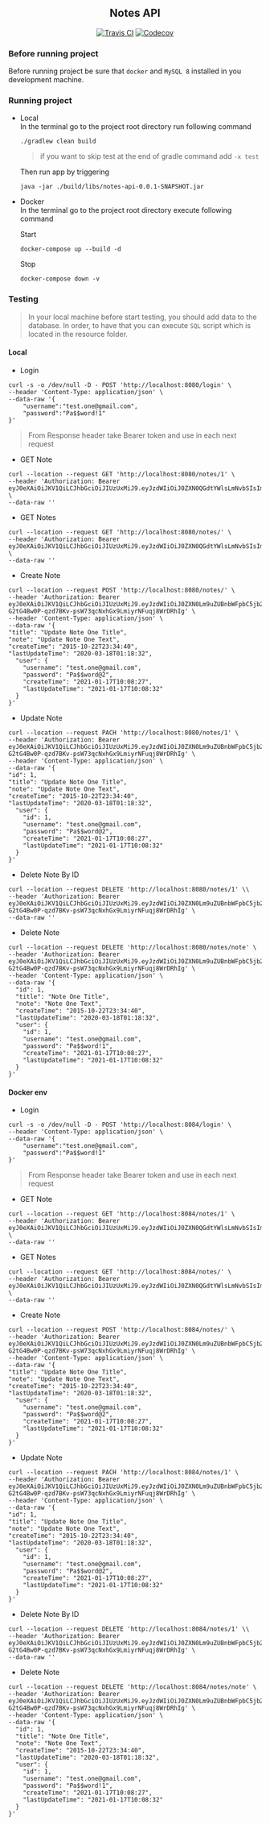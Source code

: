 <h2 align="center">Notes API</h2>

<p align="center">
    <a href="https://travis-ci.com/mbagrat/notes-api"><img src="https://img.shields.io/travis/mbagrat/notes-api/main.svg?logo=travis" alt="Travis CI"/></a>
    <a href="https://codecov.io/gh/jonathanlermitage/manon/branch/spring5-light"><img src="https://codecov.io/gh/jonathanlermitage/manon/branch/spring5-light/graph/badge.svg" alt="Codecov"/></a>
</p>

### Before running project
Before running project be sure that `docker` and `MySQL 8` installed in you development machine. 

### Running project
- Local  
  In the terminal go to the project root directory run following command
  ```
  ./gradlew clean build
  ```
  > if you want to skip test at the end of gradle command add `-x test`  
  
  Then run app by triggering
  ```
  java -jar ./build/libs/notes-api-0.0.1-SNAPSHOT.jar
  ```

- Docker  
  In the terminal go to the project root directory execute following command
  
  Start
  ```
  docker-compose up --build -d
  ```
  Stop
  ```
  docker-compose down -v
  ```

### Testing

> In your local machine before start testing, you should add data to the database. 
> In order, to have that you can execute `SQL` script which is located in the resource folder.

#### Local
  - Login
  ```curl
  curl -s -o /dev/null -D - POST 'http://localhost:8080/login' \
  --header 'Content-Type: application/json' \
  --data-raw '{
      "username":"test.one@gmail.com",
      "password":"Pa$$word!1"
  }'
  ```
  > From Response header take Bearer token and use in each next request

  - GET Note
  ```curl
  curl --location --request GET 'http://localhost:8080/notes/1' \
  --header 'Authorization: Bearer eyJ0eXAiOiJKV1QiLCJhbGciOiJIUzUxMiJ9.eyJzdWIiOiJ0ZXN0QGdtYWlsLmNvbSIsImV4cCI6MTYxMTc3NzcxNX0._0SsFPTfgCqHA0MpCpPKYPHPCDWi7yPrkkmElUOj8m4LQwU0BnPyRUqIltZTsOXiH23ERg1dW94TMRS6VUAOkg' \
  --data-raw ''
  ```

  - GET Notes
  ```curl
  curl --location --request GET 'http://localhost:8080/notes/' \
  --header 'Authorization: Bearer eyJ0eXAiOiJKV1QiLCJhbGciOiJIUzUxMiJ9.eyJzdWIiOiJ0ZXN0QGdtYWlsLmNvbSIsImV4cCI6MTYxMTc3NzcxNX0._0SsFPTfgCqHA0MpCpPKYPHPCDWi7yPrkkmElUOj8m4LQwU0BnPyRUqIltZTsOXiH23ERg1dW94TMRS6VUAOkg' \
  --data-raw ''
  ```

  - Create Note
  ```curl
  curl --location --request POST 'http://localhost:8080/notes/' \
  --header 'Authorization: Bearer eyJ0eXAiOiJKV1QiLCJhbGciOiJIUzUxMiJ9.eyJzdWIiOiJ0ZXN0Lm9uZUBnbWFpbC5jb20iLCJleHAiOjE2MTE4NzgzNDl9.msVeyPkap_dK7DXZYH_JxQzF7YM2_ktYlSYD-G2tG4Bw0P-qzd7BKv-psW73qcNxhGx9LmiyrNFuqj8WrDRhIg' \
  --header 'Content-Type: application/json' \
  --data-raw '{
  "title": "Update Note One Title",
  "note": "Update Note One Text",
  "createTime": "2015-10-22T23:34:40",
  "lastUpdateTime": "2020-03-18T01:18:32",
    "user": {
      "username": "test.one@gmail.com",
      "password": "Pa$$word@2",
      "createTime": "2021-01-17T10:08:27",
      "lastUpdateTime": "2021-01-17T10:08:32"
    }
  }'
  ```

  - Update Note
  ```curl
  curl --location --request PACH 'http://localhost:8080/notes/1' \
  --header 'Authorization: Bearer eyJ0eXAiOiJKV1QiLCJhbGciOiJIUzUxMiJ9.eyJzdWIiOiJ0ZXN0Lm9uZUBnbWFpbC5jb20iLCJleHAiOjE2MTE4NzgzNDl9.msVeyPkap_dK7DXZYH_JxQzF7YM2_ktYlSYD-G2tG4Bw0P-qzd7BKv-psW73qcNxhGx9LmiyrNFuqj8WrDRhIg' \
  --header 'Content-Type: application/json' \
  --data-raw '{
  "id": 1,
  "title": "Update Note One Title",
  "note": "Update Note One Text",
  "createTime": "2015-10-22T23:34:40",
  "lastUpdateTime": "2020-03-18T01:18:32",
    "user": {
      "id": 1,
      "username": "test.one@gmail.com",
      "password": "Pa$$word@2",
      "createTime": "2021-01-17T10:08:27",
      "lastUpdateTime": "2021-01-17T10:08:32"
    }
  }'
  ```

  - Delete Note By ID
  ```curl
  curl --location --request DELETE 'http://localhost:8080/notes/1' \\
  --header 'Authorization: Bearer eyJ0eXAiOiJKV1QiLCJhbGciOiJIUzUxMiJ9.eyJzdWIiOiJ0ZXN0Lm9uZUBnbWFpbC5jb20iLCJleHAiOjE2MTE4NzgzNDl9.msVeyPkap_dK7DXZYH_JxQzF7YM2_ktYlSYD-G2tG4Bw0P-qzd7BKv-psW73qcNxhGx9LmiyrNFuqj8WrDRhIg' \
  --data-raw ''
  ```

  - Delete Note
  ```curl
  curl --location --request DELETE 'http://localhost:8080/notes/note' \
  --header 'Authorization: Bearer eyJ0eXAiOiJKV1QiLCJhbGciOiJIUzUxMiJ9.eyJzdWIiOiJ0ZXN0Lm9uZUBnbWFpbC5jb20iLCJleHAiOjE2MTE4NzgzNDl9.msVeyPkap_dK7DXZYH_JxQzF7YM2_ktYlSYD-G2tG4Bw0P-qzd7BKv-psW73qcNxhGx9LmiyrNFuqj8WrDRhIg' \
  --header 'Content-Type: application/json' \
  --data-raw '{
    "id": 1,
    "title": "Note One Title",
    "note": "Note One Text",
    "createTime": "2015-10-22T23:34:40",
    "lastUpdateTime": "2020-03-18T01:18:32",
    "user": {
      "id": 1,
      "username": "test.one@gmail.com",
      "password": "Pa$$word!1",
      "createTime": "2021-01-17T10:08:27",
      "lastUpdateTime": "2021-01-17T10:08:32"
    }
  }'
  ```
  
#### Docker env
  - Login
  ```curl
  curl -s -o /dev/null -D - POST 'http://localhost:8084/login' \
  --header 'Content-Type: application/json' \
  --data-raw '{
      "username":"test.one@gmail.com",
      "password":"Pa$$word!1"
  }'
  ```
  > From Response header take Bearer token and use in each next request
  
  - GET Note
  ```curl
  curl --location --request GET 'http://localhost:8084/notes/1' \
  --header 'Authorization: Bearer eyJ0eXAiOiJKV1QiLCJhbGciOiJIUzUxMiJ9.eyJzdWIiOiJ0ZXN0QGdtYWlsLmNvbSIsImV4cCI6MTYxMTc3NzcxNX0._0SsFPTfgCqHA0MpCpPKYPHPCDWi7yPrkkmElUOj8m4LQwU0BnPyRUqIltZTsOXiH23ERg1dW94TMRS6VUAOkg' \
  --data-raw ''
  ```

  - GET Notes
  ```curl
  curl --location --request GET 'http://localhost:8084/notes/' \
  --header 'Authorization: Bearer eyJ0eXAiOiJKV1QiLCJhbGciOiJIUzUxMiJ9.eyJzdWIiOiJ0ZXN0QGdtYWlsLmNvbSIsImV4cCI6MTYxMTc3NzcxNX0._0SsFPTfgCqHA0MpCpPKYPHPCDWi7yPrkkmElUOj8m4LQwU0BnPyRUqIltZTsOXiH23ERg1dW94TMRS6VUAOkg' \
  --data-raw ''
  ```

  - Create Note
  ```curl
  curl --location --request POST 'http://localhost:8084/notes/' \
  --header 'Authorization: Bearer eyJ0eXAiOiJKV1QiLCJhbGciOiJIUzUxMiJ9.eyJzdWIiOiJ0ZXN0Lm9uZUBnbWFpbC5jb20iLCJleHAiOjE2MTE4NzgzNDl9.msVeyPkap_dK7DXZYH_JxQzF7YM2_ktYlSYD-G2tG4Bw0P-qzd7BKv-psW73qcNxhGx9LmiyrNFuqj8WrDRhIg' \
  --header 'Content-Type: application/json' \
  --data-raw '{
  "title": "Update Note One Title",
  "note": "Update Note One Text",
  "createTime": "2015-10-22T23:34:40",
  "lastUpdateTime": "2020-03-18T01:18:32",
    "user": {
      "username": "test.one@gmail.com",
      "password": "Pa$$word@2",
      "createTime": "2021-01-17T10:08:27",
      "lastUpdateTime": "2021-01-17T10:08:32"
    }
  }'
  ```
  
  - Update Note
  ```curl
  curl --location --request PACH 'http://localhost:8084/notes/1' \
  --header 'Authorization: Bearer eyJ0eXAiOiJKV1QiLCJhbGciOiJIUzUxMiJ9.eyJzdWIiOiJ0ZXN0Lm9uZUBnbWFpbC5jb20iLCJleHAiOjE2MTE4NzgzNDl9.msVeyPkap_dK7DXZYH_JxQzF7YM2_ktYlSYD-G2tG4Bw0P-qzd7BKv-psW73qcNxhGx9LmiyrNFuqj8WrDRhIg' \
  --header 'Content-Type: application/json' \
  --data-raw '{
  "id": 1,
  "title": "Update Note One Title",
  "note": "Update Note One Text",
  "createTime": "2015-10-22T23:34:40",
  "lastUpdateTime": "2020-03-18T01:18:32",
    "user": {
      "id": 1,
      "username": "test.one@gmail.com",
      "password": "Pa$$word@2",
      "createTime": "2021-01-17T10:08:27",
      "lastUpdateTime": "2021-01-17T10:08:32"
    }
  }'
  ```

  - Delete Note By ID
  ```curl
  curl --location --request DELETE 'http://localhost:8084/notes/1' \\
  --header 'Authorization: Bearer eyJ0eXAiOiJKV1QiLCJhbGciOiJIUzUxMiJ9.eyJzdWIiOiJ0ZXN0Lm9uZUBnbWFpbC5jb20iLCJleHAiOjE2MTE4NzgzNDl9.msVeyPkap_dK7DXZYH_JxQzF7YM2_ktYlSYD-G2tG4Bw0P-qzd7BKv-psW73qcNxhGx9LmiyrNFuqj8WrDRhIg' \
  --data-raw ''
  ```

  - Delete Note
  ```curl
  curl --location --request DELETE 'http://localhost:8084/notes/note' \
  --header 'Authorization: Bearer eyJ0eXAiOiJKV1QiLCJhbGciOiJIUzUxMiJ9.eyJzdWIiOiJ0ZXN0Lm9uZUBnbWFpbC5jb20iLCJleHAiOjE2MTE4NzgzNDl9.msVeyPkap_dK7DXZYH_JxQzF7YM2_ktYlSYD-G2tG4Bw0P-qzd7BKv-psW73qcNxhGx9LmiyrNFuqj8WrDRhIg' \
  --header 'Content-Type: application/json' \
  --data-raw '{
    "id": 1,
    "title": "Note One Title",
    "note": "Note One Text",
    "createTime": "2015-10-22T23:34:40",
    "lastUpdateTime": "2020-03-18T01:18:32",
    "user": {
      "id": 1,
      "username": "test.one@gmail.com",
      "password": "Pa$$word!1",
      "createTime": "2021-01-17T10:08:27",
      "lastUpdateTime": "2021-01-17T10:08:32"
    }
  }'
  ```